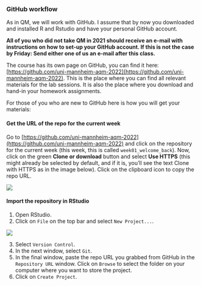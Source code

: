 ### GitHub workflow

As in QM, we will work with GitHub. I assume that by now you downloaded and installed R and Rstudio and have your personal GitHub account.

**All of you who did not take QM in 2021 should receive an e-mail with instructions on how to set-up your GitHub account. If this is not the case by Friday: Send either one of us an e-mail after this class.**

The course has its own page on GitHub, you can find it here: [https://github.com/uni-mannheim-aqm-2022](https://github.com/uni-mannheim-aqm-2022). This is the place where you can find all relevant materials for the lab sessions. It is also the place where you download and hand-in your homework assignments. 

For those of you who are new to GitHub here is how you will get your materials:

#### Get the URL of the repo for the current week

Go to [https://github.com/uni-mannheim-aqm-2022](https://github.com/uni-mannheim-aqm-2022) and click on the repository for the current week (this week, this is called `week01_welcome_back`). Now, click on the green **Clone or download** button and select **Use HTTPS** (this might already be selected by default, and if it is, you’ll see the text Clone with HTTPS as in the image below). Click on the clipboard icon to copy the repo URL.

![](images/github_clone.png)

#### Import the repository in RStudio

  1. Open RStudio.
  2. Click on `File` on the top bar and select `New Project...`.

![](images/new_project.png)

  3. Select `Version Control`. 
  4. In the next window, select `Git`.
  5. In the final window, paste the repo URL you grabbed from GitHub in the `Repository URL` window. Click on `Browse` to select the folder on your computer where you want to store the project.
  6. Click on `Create Project`.
